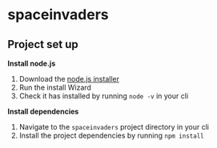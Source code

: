 # spaceinvaders

## Project set up

**Install node.js**

1. Download the [node.js installer](https://nodejs.org/en/download/)
2. Run the install Wizard
3. Check it has installed by running `node -v` in your cli

**Install dependencies**
1. Navigate to the `spaceinvaders` project directory in your cli
2. Install the project dependencies by running `npm install`
